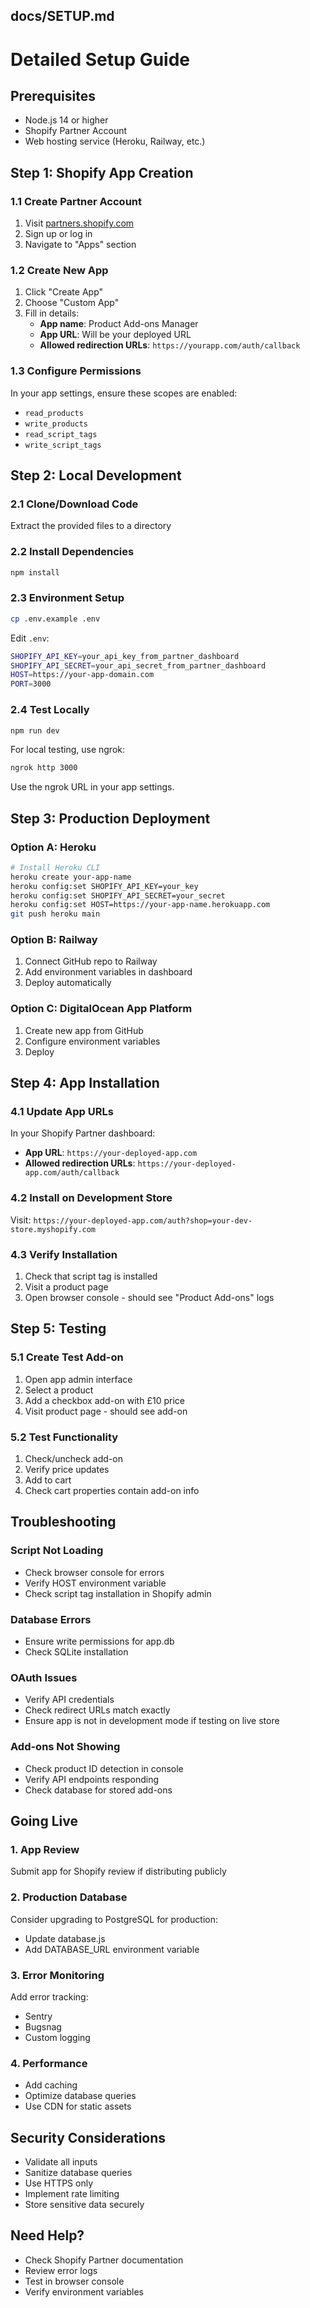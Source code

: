 ## docs/SETUP.md
# Detailed Setup Guide

## Prerequisites

- Node.js 14 or higher
- Shopify Partner Account
- Web hosting service (Heroku, Railway, etc.)

## Step 1: Shopify App Creation

### 1.1 Create Partner Account
1. Visit [partners.shopify.com](https://partners.shopify.com)
2. Sign up or log in
3. Navigate to "Apps" section

### 1.2 Create New App
1. Click "Create App" 
2. Choose "Custom App"
3. Fill in details:
   - **App name**: Product Add-ons Manager
   - **App URL**: Will be your deployed URL
   - **Allowed redirection URLs**: `https://yourapp.com/auth/callback`

### 1.3 Configure Permissions
In your app settings, ensure these scopes are enabled:
- `read_products`
- `write_products` 
- `read_script_tags`
- `write_script_tags`

## Step 2: Local Development

### 2.1 Clone/Download Code
Extract the provided files to a directory

### 2.2 Install Dependencies
```bash
npm install
```

### 2.3 Environment Setup
```bash
cp .env.example .env
```

Edit `.env`:
```bash
SHOPIFY_API_KEY=your_api_key_from_partner_dashboard
SHOPIFY_API_SECRET=your_api_secret_from_partner_dashboard  
HOST=https://your-app-domain.com
PORT=3000
```

### 2.4 Test Locally
```bash
npm run dev
```

For local testing, use ngrok:
```bash
ngrok http 3000
```
Use the ngrok URL in your app settings.

## Step 3: Production Deployment

### Option A: Heroku
```bash
# Install Heroku CLI
heroku create your-app-name
heroku config:set SHOPIFY_API_KEY=your_key
heroku config:set SHOPIFY_API_SECRET=your_secret
heroku config:set HOST=https://your-app-name.herokuapp.com
git push heroku main
```

### Option B: Railway
1. Connect GitHub repo to Railway
2. Add environment variables in dashboard
3. Deploy automatically

### Option C: DigitalOcean App Platform
1. Create new app from GitHub
2. Configure environment variables
3. Deploy

## Step 4: App Installation

### 4.1 Update App URLs
In your Shopify Partner dashboard:
- **App URL**: `https://your-deployed-app.com`
- **Allowed redirection URLs**: `https://your-deployed-app.com/auth/callback`

### 4.2 Install on Development Store
Visit: `https://your-deployed-app.com/auth?shop=your-dev-store.myshopify.com`

### 4.3 Verify Installation
1. Check that script tag is installed
2. Visit a product page
3. Open browser console - should see "Product Add-ons" logs

## Step 5: Testing

### 5.1 Create Test Add-on
1. Open app admin interface
2. Select a product
3. Add a checkbox add-on with £10 price
4. Visit product page - should see add-on

### 5.2 Test Functionality
1. Check/uncheck add-on
2. Verify price updates
3. Add to cart
4. Check cart properties contain add-on info

## Troubleshooting

### Script Not Loading
- Check browser console for errors
- Verify HOST environment variable
- Check script tag installation in Shopify admin

### Database Errors
- Ensure write permissions for app.db
- Check SQLite installation

### OAuth Issues
- Verify API credentials
- Check redirect URLs match exactly
- Ensure app is not in development mode if testing on live store

### Add-ons Not Showing
- Check product ID detection in console
- Verify API endpoints responding
- Check database for stored add-ons

## Going Live

### 1. App Review
Submit app for Shopify review if distributing publicly

### 2. Production Database
Consider upgrading to PostgreSQL for production:
- Update database.js
- Add DATABASE_URL environment variable

### 3. Error Monitoring
Add error tracking:
- Sentry
- Bugsnag
- Custom logging

### 4. Performance
- Add caching
- Optimize database queries
- Use CDN for static assets

## Security Considerations

- Validate all inputs
- Sanitize database queries
- Use HTTPS only
- Implement rate limiting
- Store sensitive data securely

## Need Help?

- Check Shopify Partner documentation
- Review error logs
- Test in browser console
- Verify environment variables